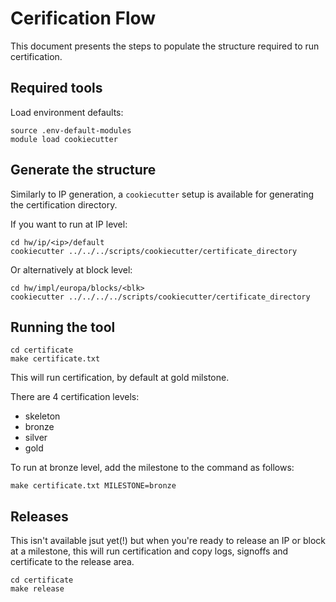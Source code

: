 # Cerification Flow
This document presents the steps to populate the structure required to run certification.

## Required tools

Load environment defaults:
```shell
source .env-default-modules
module load cookiecutter
```

## Generate the structure

Similarly to IP generation, a `cookiecutter` setup is available for generating the certification directory.

If you want to run at IP level:
```shell
cd hw/ip/<ip>/default
cookiecutter ../../../scripts/cookiecutter/certificate_directory
```

Or alternatively at block level:
```shell
cd hw/impl/europa/blocks/<blk>
cookiecutter ../../../../scripts/cookiecutter/certificate_directory
```

## Running the tool

```shell
cd certificate
make certificate.txt
```

This will run certification, by default at gold milstone.

There are 4 certification levels:

- skeleton
- bronze
- silver
- gold

To run at bronze level, add the milestone to the command as follows:

```shell
make certificate.txt MILESTONE=bronze
```

## Releases

This isn't available jsut yet(!) but when you're ready to release an IP or block at a milestone, this will run certification and copy logs, signoffs and certificate to the release area.

```shell
cd certificate
make release
```
